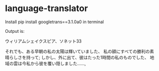 # language-translator

Install pip install googletrans==3.1.0a0 in terminal

Output is: 

ウィリアムシェイクスピア、ソネット33

それでも、ある早朝の私の太陽は輝いていました、
私の額にすべての勝利の素晴らしさを持って;
しかし、外に出て、彼はたった1時間の私のものでした、
地域の雲は今私から彼を覆い隠しました......,
